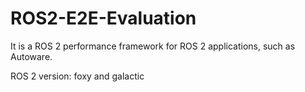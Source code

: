 # ROS2-E2E-Evaluation

It is a ROS 2 performance framework for ROS 2 applications, such as Autoware.

ROS 2 version: foxy and galactic
